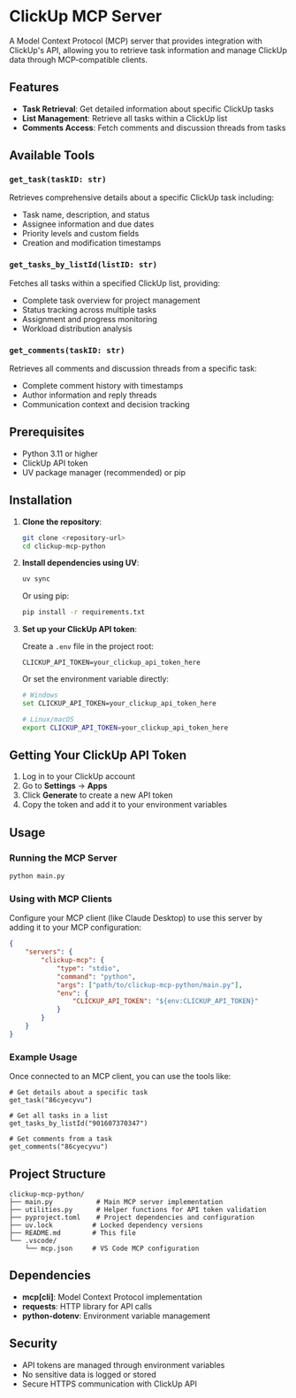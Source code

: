 # ClickUp MCP Server

A Model Context Protocol (MCP) server that provides integration with ClickUp's API, allowing you to retrieve task information and manage ClickUp data through MCP-compatible clients.

## Features

- **Task Retrieval**: Get detailed information about specific ClickUp tasks
- **List Management**: Retrieve all tasks within a ClickUp list
- **Comments Access**: Fetch comments and discussion threads from tasks

## Available Tools

### `get_task(taskID: str)`

Retrieves comprehensive details about a specific ClickUp task including:

- Task name, description, and status
- Assignee information and due dates
- Priority levels and custom fields
- Creation and modification timestamps

### `get_tasks_by_listId(listID: str)`

Fetches all tasks within a specified ClickUp list, providing:

- Complete task overview for project management
- Status tracking across multiple tasks
- Assignment and progress monitoring
- Workload distribution analysis

### `get_comments(taskID: str)`

Retrieves all comments and discussion threads from a specific task:

- Complete comment history with timestamps
- Author information and reply threads
- Communication context and decision tracking

## Prerequisites

- Python 3.11 or higher
- ClickUp API token
- UV package manager (recommended) or pip

## Installation

1. **Clone the repository**:

   ```bash
   git clone <repository-url>
   cd clickup-mcp-python
   ```

2. **Install dependencies using UV**:

   ```bash
   uv sync
   ```

   Or using pip:

   ```bash
   pip install -r requirements.txt
   ```

3. **Set up your ClickUp API token**:

   Create a `.env` file in the project root:

   ```env
   CLICKUP_API_TOKEN=your_clickup_api_token_here
   ```

   Or set the environment variable directly:

   ```bash
   # Windows
   set CLICKUP_API_TOKEN=your_clickup_api_token_here

   # Linux/macOS
   export CLICKUP_API_TOKEN=your_clickup_api_token_here
   ```

## Getting Your ClickUp API Token

1. Log in to your ClickUp account
2. Go to **Settings** → **Apps**
3. Click **Generate** to create a new API token
4. Copy the token and add it to your environment variables

## Usage

### Running the MCP Server

```bash
python main.py
```

### Using with MCP Clients

Configure your MCP client (like Claude Desktop) to use this server by adding it to your MCP configuration:

```json
{
	"servers": {
		"clickup-mcp": {
			"type": "stdio",
			"command": "python",
			"args": ["path/to/clickup-mcp-python/main.py"],
			"env": {
				"CLICKUP_API_TOKEN": "${env:CLICKUP_API_TOKEN}"
			}
		}
	}
}
```

### Example Usage

Once connected to an MCP client, you can use the tools like:

```
# Get details about a specific task
get_task("86cyecyvu")

# Get all tasks in a list
get_tasks_by_listId("901607370347")

# Get comments from a task
get_comments("86cyecyvu")
```

## Project Structure

```
clickup-mcp-python/
├── main.py           # Main MCP server implementation
├── utilities.py      # Helper functions for API token validation
├── pyproject.toml    # Project dependencies and configuration
├── uv.lock          # Locked dependency versions
├── README.md        # This file
└── .vscode/
    └── mcp.json     # VS Code MCP configuration
```

## Dependencies

- **mcp[cli]**: Model Context Protocol implementation
- **requests**: HTTP library for API calls
- **python-dotenv**: Environment variable management

## Security

- API tokens are managed through environment variables
- No sensitive data is logged or stored
- Secure HTTPS communication with ClickUp API
